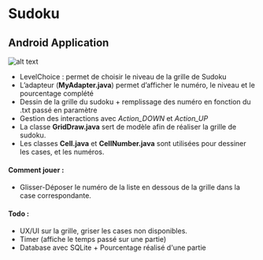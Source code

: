 # Sudoku

## Android Application 

![alt text](http://i.imgur.com/Sll1jdP.png "Sudku's screens")

- LevelChoice : permet de choisir le niveau de la grille de Sudoku
- L’adapteur (**MyAdapter.java**) permet d’afficher le numéro, le niveau et le pourcentage complété
- Dessin de la grille du sudoku + remplissage des numéro en fonction du .txt passé en paramètre
- Gestion des interactions avec *Action_DOWN* et *Action_UP*
- La classe **GridDraw.java** sert de modèle afin de réaliser la grille de sudoku.
- Les classes **Cell.java** et **CellNumber.java** sont utilisées pour dessiner les cases, et les numéros.

#### Comment jouer :

* Glisser-Déposer le numéro de la liste en dessous de la grille dans la case correspondante.

#### Todo :

- UX/UI sur la grille, griser les cases non disponibles.
- Timer (affiche le temps passé sur une partie)
- Database avec SQLite + Pourcentage réalisé d'une partie
